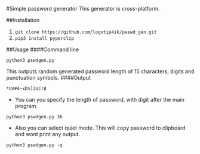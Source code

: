 #Simple password generator
This generator is cross-platform.

##Installation
1. ```git clone https://github.com/logotip4ik/paswd_gen.git```
2. ```pip3 install pyperclip```

##Usage
####Command line
```commandline
python3 pswdgen.py
```
This outputs random generated password length of 15 characters, digits and punctuation symbols.
####Output
```
*UV#4~xb%]3oC!8
```
* You can you specify the length of password, with digit after the main program.
```commandline
python3 pswdgen.py 36
```
* Also you can select quiet mode. This will copy password to clipboard and wont print any output.
```commandline
python3 pswdgen.py -q
```